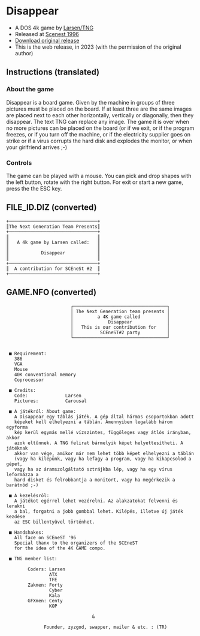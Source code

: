 # Disappear

- A DOS 4k game by [Larsen/TNG](https://demozoo.org/sceners/18881/)
- Released at [Scenest 1996](https://demozoo.org/parties/677/)
- [Download original release](disapp.zip)
- This is the web release, in 2023 (with the permission of the original author)

## Instructions (translated)

### About the game

Disappear is a board game. Given by the machine in groups of three pictures must be placed on the board. If at least three are the same images are placed next to each other horizontally, vertically or diagonally, then they disappear. The text TNG can replace any image. The game it is over when no more pictures can be placed on the board (or if we exit, or if the program freezes, or if you turn off the machine, or if the electricity supplier goes on strike or if a virus corrupts the hard disk and explodes the monitor, or when your girlfriend arrives ;-)

### Controls

The game can be played with a mouse. You can pick and drop shapes with the left button, rotate with the right button. For exit or start a new game, press the the ESC key.

## FILE_ID.DIZ (converted)

```
+─────────────────────────────────+
║The Next Generation Team Presents║
+─────────────────────────────────+
║                                 ║
║   A 4k game by Larsen called:   ║
║                                 ║
║            Disappear            ║
║                                 ║
+─────────────────────────────────+
║  A contribution for SCEneSt #2  ║
+─────────────────────────────────+

```

## GAME.NFO (converted)
```
                        ┌───────────────────────────────────┐
                        │ The Next Generation team presents │
                        │         a 4K game called          │
                        │             Disappear             │
                        │   This is our contribution for    │
                        │          SCEneST#2 party          │
                        └───────────────────────────────────┘


 ■ Requirement:
   386
   VGA
   Mouse
   40K conventional memory
   Coprocessor

 ■ Credits:
   Code:              Larsen
   Pictures:          Carousal

 ■ A játékról: About game:
   A Disappear egy táblás játék. A gép által hármas csoportokban adott
   képeket kell elhelyezni a táblán. Amennyiben legalább három egyforma
   kép kerül egymás mellé vízszintes, függôleges vagy átlós irányban, akkor
   azok eltûnnek. A TNG felirat bármelyik képet helyettesítheti. A játéknak
   akkor van vége, amikor már nem lehet több képet elhelyezni a táblán
   (vagy ha kilépünk, vagy ha lefagy a program, vagy ha kikapcsolod a gépet,
   vagy ha az áramszolgáltató sztrájkba lép, vagy ha egy vírus leformázza a
   hard disket és felrobbantja a monitort, vagy ha megérkezik a barátnôd ;-)

 ■ A kezelésrôl:
   A játékot egérrel lehet vezérelni. Az alakzatokat felvenni és lerakni
   a bal, forgatni a jobb gombbal lehet. Kilépés, illetve új játék kezdése
   az ESC billentyûvel történhet.

 ■ Handshakes:
   All face on SCEneST '96
   Special thanx to the organizers of the SCEneST
   for the idea of the 4K GAME compo.

 ■ TNG member list:

        Coders: Larsen
                ATX
                TFE
        Zakmen: Forty
                Cyber
                Kala
        GFXmen: Centy
                KOP

                                &

              Founder, zyzgod, swapper, mailer & etc. : (TR)

```
